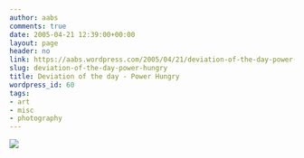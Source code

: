 ```yaml
---
author: aabs
comments: true
date: 2005-04-21 12:39:00+00:00
layout: page
header: no
link: https://aabs.wordpress.com/2005/04/21/deviation-of-the-day-power-hungry/
slug: deviation-of-the-day-power-hungry
title: Deviation of the day - Power Hungry
wordpress_id: 60
tags:
- art
- misc
- photography
---
```


![](http://aabs.aspxconnection.com/images/Power_Hungry_V2.1.jpg) 
